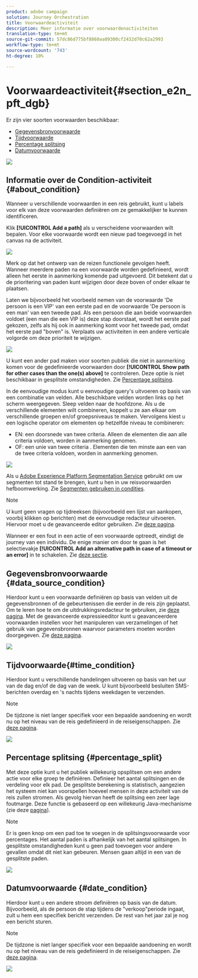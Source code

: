 ```yaml
---
product: adobe campaign
solution: Journey Orchestration
title: Voorwaardeactiviteit
description: Meer informatie over voorwaardenactiviteiten
translation-type: tm+mt
source-git-commit: 57dc86d775bf8860aa09300cf2432d70c62a2993
workflow-type: tm+mt
source-wordcount: '743'
ht-degree: 10%

---
```



# Voorwaardeactiviteit{#section_e2n_pft_dgb}

Er zijn vier soorten voorwaarden beschikbaar:

* [Gegevensbronvoorwaarde](#data_source_condition)
* [Tijdvoorwaarde](#time_condition)
* [Percentage splitsing](#percentage_split)
* [Datumvoorwaarde](#date_condition)

![](../assets/journey49.png)

## Informatie over de Condition-activiteit {#about_condition}

Wanneer u verschillende voorwaarden in een reis gebruikt, kunt u labels voor elk van deze voorwaarden definiëren om ze gemakkelijker te kunnen identificeren.

Klik **[!UICONTROL Add a path]** als u verscheidene voorwaarden wilt bepalen. Voor elke voorwaarde wordt een nieuw pad toegevoegd in het canvas na de activiteit.

![](../assets/journey47.png)

Merk op dat het ontwerp van de reizen functionele gevolgen heeft. Wanneer meerdere paden na een voorwaarde worden gedefinieerd, wordt alleen het eerste in aanmerking komende pad uitgevoerd. Dit betekent dat u de prioritering van paden kunt wijzigen door deze boven of onder elkaar te plaatsen.

Laten we bijvoorbeeld het voorbeeld nemen van de voorwaarde &#39;De persoon is een VIP&#39; van een eerste pad en de voorwaarde &#39;De persoon is een man&#39; van een tweede pad. Als een persoon die aan beide voorwaarden voldoet (een man die een VIP is) deze stap doorstaat, wordt het eerste pad gekozen, zelfs als hij ook in aanmerking komt voor het tweede pad, omdat het eerste pad &quot;boven&quot; is. Verplaats uw activiteiten in een andere verticale volgorde om deze prioriteit te wijzigen.

![](../assets/journey48.png)

U kunt een ander pad maken voor soorten publiek die niet in aanmerking komen voor de gedefinieerde voorwaarden door **[!UICONTROL Show path for other cases than the one(s) above]** te controleren. Deze optie is niet beschikbaar in gesplitste omstandigheden. Zie [Percentage splitsing](#percentage_split).

In de eenvoudige modus kunt u eenvoudige query&#39;s uitvoeren op basis van een combinatie van velden. Alle beschikbare velden worden links op het scherm weergegeven. Sleep velden naar de hoofdzone. Als u de verschillende elementen wilt combineren, koppelt u ze aan elkaar om verschillende groepen en/of groepsniveaus te maken. Vervolgens kiest u een logische operator om elementen op hetzelfde niveau te combineren:

* EN: een doorsnede van twee criteria. Alleen de elementen die aan alle criteria voldoen, worden in aanmerking genomen.
* OF: een unie van twee criteria . Elementen die ten minste aan een van de twee criteria voldoen, worden in aanmerking genomen.

![](../assets/journey64.png)

Als u [Adobe Experience Platform Segmentation Service](https://docs.adobe.com/content/help/en/experience-platform/segmentation/home.html) gebruikt om uw segmenten tot stand te brengen, kunt u hen in uw reisvoorwaarden hefboomwerking. Zie [Segmenten gebruiken in condities](../segment/using-a-segment.md).


>[!NOTE]
>
>U kunt geen vragen op tijdreeksen (bijvoorbeeld een lijst van aankopen, voorbij klikken op berichten) met de eenvoudige redacteur uitvoeren. Hiervoor moet u de geavanceerde editor gebruiken. Zie [deze pagina](../expression/expressionadvanced.md).

Wanneer er een fout in een actie of een voorwaarde optreedt, eindigt de journey van een individu. De enige manier om door te gaan is het selectievakje **[!UICONTROL Add an alternative path in case of a timeout or an error]** in te schakelen. Zie [deze sectie](../building-journeys/using-the-journey-designer.md#paths).

## Gegevensbronvoorwaarde {#data_source_condition}

Hierdoor kunt u een voorwaarde definiëren op basis van velden uit de gegevensbronnen of de gebeurtenissen die eerder in de reis zijn geplaatst. Om te leren hoe te om de uitdrukkingsredacteur te gebruiken, zie [deze pagina](../expression/expressionadvanced.md). Met de geavanceerde expressieeditor kunt u geavanceerdere voorwaarden instellen voor het manipuleren van verzamelingen of het gebruik van gegevensbronnen waarvoor parameters moeten worden doorgegeven. Zie [deze pagina](../datasource/external-data-sources.md).

![](../assets/journey50.png)

## Tijdvoorwaarde{#time_condition}

Hierdoor kunt u verschillende handelingen uitvoeren op basis van het uur van de dag en/of de dag van de week. U kunt bijvoorbeeld besluiten SMS-berichten overdag en &#39;s nachts tijdens weekdagen te verzenden.

>[!NOTE]
>
>De tijdzone is niet langer specifiek voor een bepaalde aandoening en wordt nu op het niveau van de reis gedefinieerd in de reiseigenschappen. Zie [deze pagina](../building-journeys/timezone-management.md).

![](../assets/journey51.png)

## Percentage splitsing {#percentage_split}

Met deze optie kunt u het publiek willekeurig opsplitsen om een andere actie voor elke groep te definiëren. Definieer het aantal splitsingen en de verdeling voor elk pad. De gesplitste berekening is statistisch, aangezien het systeem niet kan voorspellen hoeveel mensen in deze activiteit van de reis zullen stromen. Als gevolg hiervan heeft de splitsing een zeer lage foutmarge. Deze functie is gebaseerd op een willekeurig Java-mechanisme (zie deze [pagina](https://docs.oracle.com/javase/7/docs/api/java/util/Random.html)).

>[!NOTE]
>
>Er is geen knop om een pad toe te voegen in de splitsingsvoorwaarde voor percentages. Het aantal paden is afhankelijk van het aantal splitsingen. In gesplitste omstandigheden kunt u geen pad toevoegen voor andere gevallen omdat dit niet kan gebeuren. Mensen gaan altijd in een van de gesplitste paden.

![](../assets/journey52.png)

## Datumvoorwaarde {#date_condition}

Hierdoor kunt u een andere stroom definiëren op basis van de datum. Bijvoorbeeld, als de persoon de stap tijdens de &quot;verkoop&quot;periode ingaat, zult u hem een specifiek bericht verzenden. De rest van het jaar zal je nog een bericht sturen.

>[!NOTE]
>
>De tijdzone is niet langer specifiek voor een bepaalde aandoening en wordt nu op het niveau van de reis gedefinieerd in de reiseigenschappen. Zie [deze pagina](../building-journeys/timezone-management.md).

![](../assets/journey53.png)
